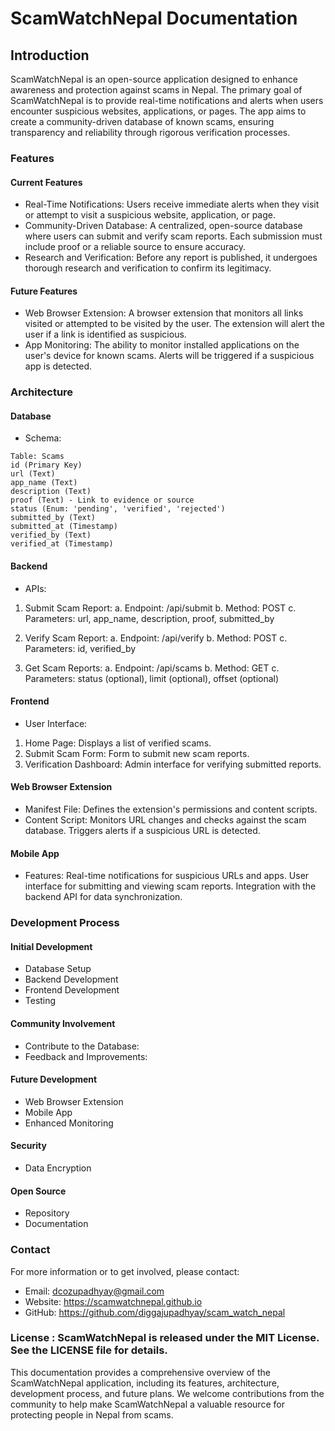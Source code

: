 # ScamWatchNepal Documentation

## Introduction

ScamWatchNepal is an open-source application designed to enhance awareness and protection against scams in Nepal. The primary goal of ScamWatchNepal is to provide real-time notifications and alerts when users encounter suspicious websites, applications, or pages. The app aims to create a community-driven database of known scams, ensuring transparency and reliability through rigorous verification processes.

### Features

#### Current Features
- Real-Time Notifications: Users receive immediate alerts when they visit or attempt to visit a suspicious website, application, or page.
- Community-Driven Database: A centralized, open-source database where users can submit and verify scam reports. Each submission must include proof or a reliable source to ensure accuracy.
- Research and Verification: Before any report is published, it undergoes thorough research and verification to confirm its legitimacy.

#### Future Features
- Web Browser Extension: A browser extension that monitors all links visited or attempted to be visited by the user. The extension will alert the user if a link is identified as suspicious.
- App Monitoring: The ability to monitor installed applications on the user's device for known scams. Alerts will be triggered if a suspicious app is detected.

### Architecture

#### Database
- Schema:
```
Table: Scams
id (Primary Key)
url (Text)
app_name (Text)
description (Text)
proof (Text) - Link to evidence or source
status (Enum: 'pending', 'verified', 'rejected')
submitted_by (Text)
submitted_at (Timestamp)
verified_by (Text)
verified_at (Timestamp)
```

#### Backend
- APIs:
1. Submit Scam Report:
a. Endpoint: /api/submit
b. Method: POST
c. Parameters: url, app_name, description, proof, submitted_by

2. Verify Scam Report:
a. Endpoint: /api/verify
b. Method: POST
c. Parameters: id, verified_by

3. Get Scam Reports:
a. Endpoint: /api/scams
b. Method: GET
c. Parameters: status (optional), limit (optional), offset (optional)

#### Frontend
- User Interface:
1. Home Page: Displays a list of verified scams.
2. Submit Scam Form: Form to submit new scam reports.
3. Verification Dashboard: Admin interface for verifying submitted reports.

#### Web Browser Extension
- Manifest File: Defines the extension's permissions and content scripts.
- Content Script: Monitors URL changes and checks against the scam database. Triggers alerts if a suspicious URL is detected.

#### Mobile App
- Features: Real-time notifications for suspicious URLs and apps. User interface for submitting and viewing scam reports. Integration with the backend API for data synchronization.

### Development Process

#### Initial Development
- Database Setup
- Backend Development
- Frontend Development
- Testing

#### Community Involvement
- Contribute to the Database:
- Feedback and Improvements:


#### Future Development
- Web Browser Extension
- Mobile App
- Enhanced Monitoring

#### Security
- Data Encryption

#### Open Source
- Repository
- Documentation

### Contact
For more information or to get involved, please contact:
- Email: dcozupadhyay@gmail.com
- Website: https://scamwatchnepal.github.io
- GitHub: https://github.com/diggajupadhyay/scam_watch_nepal

### License : ScamWatchNepal is released under the MIT License. See the LICENSE file for details.

This documentation provides a comprehensive overview of the ScamWatchNepal application, including its features, architecture, development process, and future plans. We welcome contributions from the community to help make ScamWatchNepal a valuable resource for protecting people in Nepal from scams.
